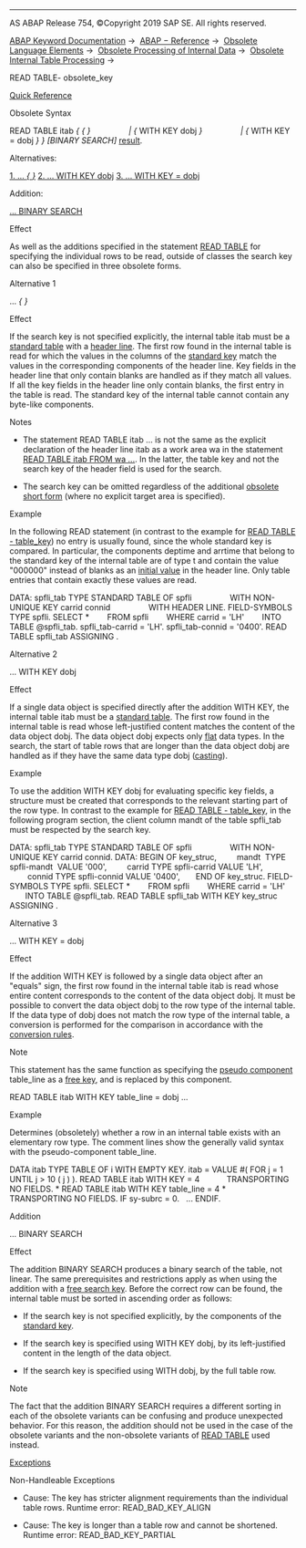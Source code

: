   

* * *

AS ABAP Release 754, ©Copyright 2019 SAP SE. All rights reserved.

[ABAP Keyword Documentation](javascript:call_link\('abenabap.htm'\)) →  [ABAP − Reference](javascript:call_link\('abenabap_reference.htm'\)) →  [Obsolete Language Elements](javascript:call_link\('abenabap_obsolete.htm'\)) →  [Obsolete Processing of Internal Data](javascript:call_link\('abendata_internal_obsolete.htm'\)) →  [Obsolete Internal Table Processing](javascript:call_link\('abenitab_obsolete.htm'\)) → 

READ TABLE- obsolete\_key

[Quick Reference](javascript:call_link\('abapread_table_itab_shortref.htm'\))

Obsolete Syntax

READ TABLE itab *{* *{* *}*
                *|* *{* WITH KEY dobj *}*
                *|* *{* WITH KEY = dobj *}* *}* *\[*BINARY SEARCH*\]* [result](javascript:call_link\('abapread_table_outdesc.htm'\)).

Alternatives:

[1\. ... *{* *}*](#!ABAP_ALTERNATIVE_1@1@)
[2\. ... WITH KEY dobj](#!ABAP_ALTERNATIVE_2@2@)
[3\. ... WITH KEY = dobj](#!ABAP_ALTERNATIVE_3@3@)

Addition:

[... BINARY SEARCH](#!ABAP_ONE_ADD@1@)

Effect

As well as the additions specified in the statement [READ TABLE](javascript:call_link\('abapread_table.htm'\)) for specifying the individual rows to be read, outside of classes the search key can also be specified in three obsolete forms.

Alternative 1

... *{* *}*

Effect

If the search key is not specified explicitly, the internal table itab must be a [standard table](javascript:call_link\('abenstandard_table_glosry.htm'\) "Glossary Entry") with a [header line](javascript:call_link\('abenheader_line_glosry.htm'\) "Glossary Entry"). The first row found in the internal table is read for which the values in the columns of the [standard key](javascript:call_link\('abenstandard_key_glosry.htm'\) "Glossary Entry") match the values in the corresponding components of the header line. Key fields in the header line that only contain blanks are handled as if they match all values. If all the key fields in the header line only contain blanks, the first entry in the table is read. The standard key of the internal table cannot contain any byte-like components.

Notes

-   The statement READ TABLE itab ... is not the same as the explicit declaration of the header line itab as a work area wa in the statement [READ TABLE itab FROM wa ...](javascript:call_link\('abapread_table_key.htm'\)). In the latter, the table key and not the search key of the header field is used for the search.
    
-   The search key can be omitted regardless of the additional [obsolete short form](javascript:call_link\('abenitab_short_forms.htm'\)) (where no explicit target area is specified).
    

Example

In the following READ statement (in contrast to the example for [READ TABLE - table\_key](javascript:call_link\('abapread_table_key.htm'\))) no entry is usually found, since the whole standard key is compared. In particular, the components deptime and arrtime that belong to the standard key of the internal table are of type t and contain the value "000000" instead of blanks as an [initial value](javascript:call_link\('abeninitial_value_glosry.htm'\) "Glossary Entry") in the header line. Only table entries that contain exactly these values are read.

DATA: spfli\_tab TYPE STANDARD TABLE OF spfli
                WITH NON-UNIQUE KEY carrid connid
                WITH HEADER LINE.
FIELD-SYMBOLS <spfli> TYPE spfli.
SELECT \*
       FROM spfli
       WHERE carrid = 'LH'
       INTO TABLE @spfli\_tab.
spfli\_tab-carrid = 'LH'.
spfli\_tab-connid = '0400'.
READ TABLE spfli\_tab ASSIGNING <spfli>.

Alternative 2

... WITH KEY dobj

Effect

If a single data object is specified directly after the addition WITH KEY, the internal table itab must be a [standard table](javascript:call_link\('abenstandard_table_glosry.htm'\) "Glossary Entry"). The first row found in the internal table is read whose left-justified content matches the content of the data object dobj. The data object dobj expects only [flat](javascript:call_link\('abenflat_glosry.htm'\) "Glossary Entry") data types. In the search, the start of table rows that are longer than the data object dobj are handled as if they have the same data type dobj ([casting](javascript:call_link\('abencast_casting_glosry.htm'\) "Glossary Entry")).

Example

To use the addition WITH KEY dobj for evaluating specific key fields, a structure must be created that corresponds to the relevant starting part of the row type. In contrast to the example for [READ TABLE - table\_key](javascript:call_link\('abapread_table_key.htm'\)), in the following program section, the client column mandt of the table spfli\_tab must be respected by the search key.

DATA: spfli\_tab TYPE STANDARD TABLE OF spfli
                WITH NON-UNIQUE KEY carrid connid.
DATA: BEGIN OF key\_struc,
        mandt  TYPE spfli-mandt  VALUE '000',
        carrid TYPE spfli-carrid VALUE 'LH',
        connid TYPE spfli-connid VALUE '0400',
      END OF key\_struc.
FIELD-SYMBOLS <spfli> TYPE spfli.
SELECT \*
       FROM spfli
       WHERE carrid = 'LH'
       INTO TABLE @spfli\_tab.
READ TABLE spfli\_tab WITH KEY key\_struc ASSIGNING <spfli>.

Alternative 3

... WITH KEY = dobj

Effect

If the addition WITH KEY is followed by a single data object after an "equals" sign, the first row found in the internal table itab is read whose entire content corresponds to the content of the data object dobj. It must be possible to convert the data object dobj to the row type of the internal table. If the data type of dobj does not match the row type of the internal table, a conversion is performed for the comparison in accordance with the [conversion rules](javascript:call_link\('abenconversion_rules.htm'\)).

Note

This statement has the same function as specifying the [pseudo component](javascript:call_link\('abenpseudo_component_glosry.htm'\) "Glossary Entry") table\_line as a [free key](javascript:call_link\('abapread_table_free.htm'\)), and is replaced by this component.

READ TABLE itab WITH KEY table\_line = dobj ...

Example

Determines (obsoletely) whether a row in an internal table exists with an elementary row type. The comment lines show the generally valid syntax with the pseudo-component table\_line.

DATA itab TYPE TABLE OF i WITH EMPTY KEY.
itab = VALUE #( FOR j = 1 UNTIL j > 10 ( j ) ).
READ TABLE itab WITH KEY = 4
           TRANSPORTING NO FIELDS.
\* READ TABLE itab WITH KEY table\_line = 4
\*                 TRANSPORTING NO FIELDS.
IF sy-subrc = 0.
  ...
ENDIF.

Addition

... BINARY SEARCH

Effect

The addition BINARY SEARCH produces a binary search of the table, not linear. The same prerequisites and restrictions apply as when using the addition with a [free search key](javascript:call_link\('abapread_table_free.htm'\)). Before the correct row can be found, the internal table must be sorted in ascending order as follows:

-   If the search key is not specified explicitly, by the components of the [standard key](javascript:call_link\('abenstandard_key_glosry.htm'\) "Glossary Entry").
    
-   If the search key is specified using WITH KEY dobj, by its left-justified content in the length of the data object.
    
-   If the search key is specified using WITH dobj, by the full table row.
    

Note

The fact that the addition BINARY SEARCH requires a different sorting in each of the obsolete variants can be confusing and produce unexpected behavior. For this reason, the addition should not be used in the case of the obsolete variants and the non-obsolete variants of [READ TABLE](javascript:call_link\('abapread_table.htm'\)) used instead.

[Exceptions](javascript:call_link\('abenabap_language_exceptions.htm'\))

Non-Handleable Exceptions

-   Cause: The key has stricter alignment requirements than the individual table rows.
    Runtime error: READ\_BAD\_KEY\_ALIGN
    
-   Cause: The key is longer than a table row and cannot be shortened.
    Runtime error: READ\_BAD\_KEY\_PARTIAL